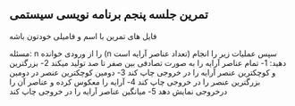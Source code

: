## تمرین جلسه پنجم برنامه نویسی سیستمی

فایل های تمرین با اسم و فامیلی خودتون باشه

مسئله: n را از ورودی خوانده (n تعداد عناصر آرایه است) سپس عملیات زیر را انجام دهید:
1- تمام عناصر آرایه را به صورت تصادفی بین صفر تا صد تولید میکند
2- بزرگترین و کوچکترین عنصر آرایه را در خروجی چاپ کند
3- دومین کوچکترین عنصر در دومین بزرگترین عنصر را در خروجی چاپ کند
4- آرایه را معکوس کرده و عناصر آن را درخروجی نمایش دهد
5- میانگین عناصر آرایه را در خروجی چاپ کند 
